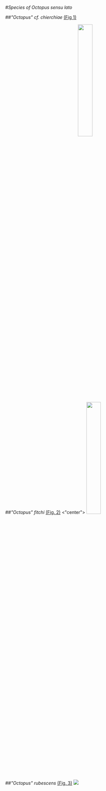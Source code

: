#*Species of Octopus sensu lato*

##*"Octopus" cf. chierchiae* [(Fig 1)](https://www.nytimes.com/interactive/projects/cp/summer-of-science-2015/latest/larger-pacific-striped-octopus)

<p align="center">
  <image src="http://i2.nyt.com/images/2015/08/12/science/sosoctopus/sosoctopus-jumbo.jpg" width=30%>
 
##*"Octopus" fitchi*  [(Fig. 2)](http://intermareal.ens.uabc.mx/percebu/invertebrados/Octopus-fitchi.html)
<"center">
<image src="https://c2.staticflickr.com/6/5260/5392372728_c13a893069_b.jpg" width=30%>

##*"Octopus" rubescens* [(Fig. 3)](https://www.montereybayaquarium.org/animal-guide/octopuses-and-kin/red-octopus)
![](http://www.bily.com/pnwsc/web-content/Photos/Cephalopods/Octopus%20rubescens%20Berry,%201953,%201.jpg)
